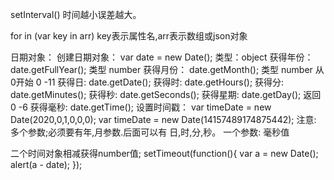 setInterval()
时间越小误差越大。

for in (var key in arr)
key表示属性名,arr表示数组或json对象

日期对象：
 创建日期对象：
 var  date = new Date();
 类型：object
 获得年份：
  date.getFullYear();
  类型 number
  获得月份：
  date.getMonth();
  类型 number
  从0开始 0 -11
  获得日:
  date.getDate();
  获得时:
  date.getHours();
  获得分:
  date.getMinutes();
  获得秒:
  date.getSeconds();
  获得星期:
  date.getDay();
  返回 0 -6
  获得毫秒:
  date.getTime();
  设置时间戳：
   var timeDate = new Date(2020,0,1,0,0,0);
    var timeDate = new Date(14157489174875442);
    注意:
        多个参数;必须要有年,月参数.后面可以有 日,时,分,秒。
        一个参数: 毫秒值

  二个时间对象相减获得number值;
  setTimeout(function(){
    var a = new Date();
    alert(a - date);
  });